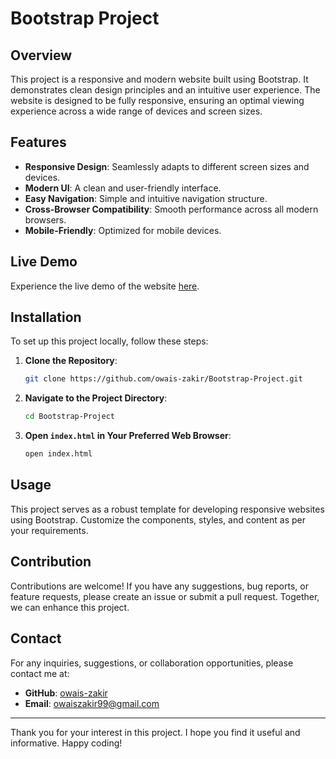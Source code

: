 # Bootstrap Project

## Overview

This project is a responsive and modern website built using Bootstrap. It demonstrates clean design principles and an intuitive user experience. The website is designed to be fully responsive, ensuring an optimal viewing experience across a wide range of devices and screen sizes.

## Features

- **Responsive Design**: Seamlessly adapts to different screen sizes and devices.
- **Modern UI**: A clean and user-friendly interface.
- **Easy Navigation**: Simple and intuitive navigation structure.
- **Cross-Browser Compatibility**: Smooth performance across all modern browsers.
- **Mobile-Friendly**: Optimized for mobile devices.

## Live Demo

Experience the live demo of the website [here](https://owais-zakir.github.io/Bootstrap-Project/).

## Installation

To set up this project locally, follow these steps:

1. **Clone the Repository**:

    ```bash
    git clone https://github.com/owais-zakir/Bootstrap-Project.git
    ```

2. **Navigate to the Project Directory**:

    ```bash
    cd Bootstrap-Project
    ```

3. **Open `index.html` in Your Preferred Web Browser**:

    ```bash
    open index.html
    ```

## Usage

This project serves as a robust template for developing responsive websites using Bootstrap. Customize the components, styles, and content as per your requirements.

## Contribution

Contributions are welcome! If you have any suggestions, bug reports, or feature requests, please create an issue or submit a pull request. Together, we can enhance this project.

## Contact

For any inquiries, suggestions, or collaboration opportunities, please contact me at:

- **GitHub**: [owais-zakir](https://github.com/owais-zakir)
- **Email**: [owaiszakir99@gmail.com](mailto:owaiszakir99@gmail.com)

---

Thank you for your interest in this project. I hope you find it useful and informative. Happy coding!
